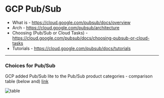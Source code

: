 # GCP Pub/Sub

- What is - https://cloud.google.com/pubsub/docs/overview
- Arch - https://cloud.google.com/pubsub/architecture
- Choosing (Pub/Sub or Cloud Tasks) - https://cloud.google.com/pubsub/docs/choosing-pubsub-or-cloud-tasks
- Tutorials - https://cloud.google.com/pubsub/docs/tutorials

---

### Choices for Pub/Sub

GCP added Pub/Sub lite to the Pub/Sub product categories - comparison table (below and) [link](https://cloud.google.com/pubsub/docs/choosing-pubsub-or-lite)

![table](https://github.com/lynnlangit/gcp-essentials/blob/master/4_big%20data_and_genomics/4b_PubSub/pub-sub-lite.png)
